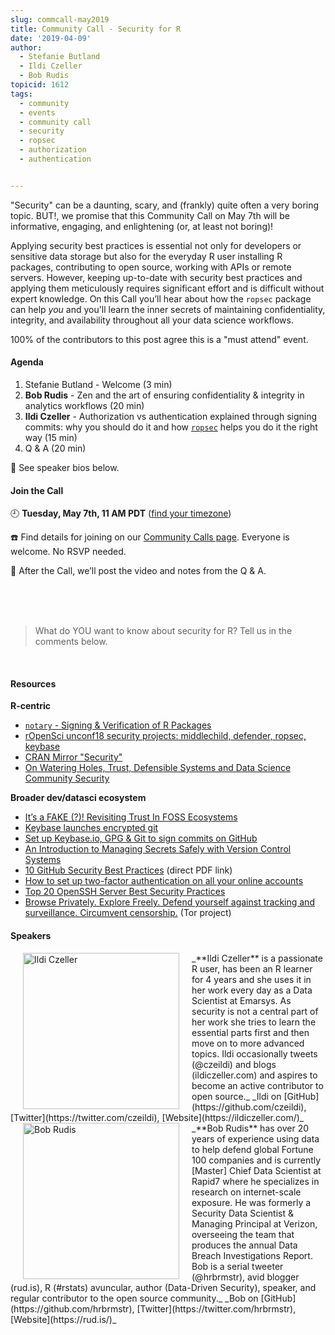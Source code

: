 ```yaml
---
slug: commcall-may2019
title: Community Call - Security for R
date: '2019-04-09'
author:
  - Stefanie Butland
  - Ildi Czeller
  - Bob Rudis
topicid: 1612
tags:
  - community
  - events
  - community call
  - security
  - ropsec
  - authorization
  - authentication


---
```

"Security" can be a daunting, scary, and (frankly) quite often a very boring topic. BUT!, we promise that this Community Call on May 7th will be informative, engaging, and enlightening (or, at least not boring)!

Applying security best practices is essential not only for developers or sensitive data storage but also for the everyday R user installing R packages, contributing to open source, working with APIs or remote servers. However, keeping up-to-date with security best practices and applying them meticulously requires significant effort and is difficult without expert knowledge. On this Call you’ll hear about how the `ropsec` package can help _you_ and you'll learn the inner secrets of maintaining confidentiality, integrity, and availability throughout all your data science workflows.

100% of the contributors to this post agree this is a "must attend" event.


#### Agenda

1. Stefanie Butland - Welcome (3 min)
1. **Bob Rudis** - Zen and the art of ensuring confidentiality & integrity in analytics workflows (20 min)
1. **Ildi Czeller** - Authorization vs authentication explained through signing commits: why you should do it and how [`ropsec`](https://github.com/ropenscilabs/ropsec) helps you do it the right way (15 min)
1. Q & A (20 min)

🎤 See speaker bios below.  

#### Join the Call

🕘 **Tuesday, May 7th, 11 AM PDT** ([find your timezone](https://www.timeanddate.com/worldclock/fixedtime.html?iso=20190507T11&p1=791&ah=1&msg=security-for-r))

☎️ Find details for joining on our [Community Calls page](/commcalls). Everyone is welcome. No RSVP needed.

🎥 After the Call, we’ll post the video and notes from the Q & A.

<br/>
<br/>
<br/>

> What do YOU want to know about security for R? Tell us in the comments below.

<br/>

#### Resources
**R-centric**

- [`notary` - Signing & Verification of R Packages](/blog/2017/07/25/notary/)
- [rOpenSci unconf18 security projects: middlechild, defender, ropsec, keybase](/blog/2018/06/06/unconf18_recap_2/)
- [CRAN Mirror "Security"](https://rud.is/b/2019/03/03/cran-mirror-security/)
- [On Watering Holes, Trust, Defensible Systems and Data Science Community Security](https://rud.is/b/2017/02/23/on-watering-holes-trust-defensible-systems-and-data-science-community-security/)

**Broader dev/datasci ecosystem**

- [It’s a FAKE (?)! Revisiting Trust In FOSS Ecosystems](https://rud.is/b/2017/09/15/its-a-fake-%F0%9F%93%A6-revisiting-trust-in-foss-ecosystems/)
- [Keybase launches encrypted git](https://keybase.io/blog/encrypted-git-for-everyone)
- [Set up Keybase.io, GPG & Git to sign commits on GitHub](https://github.com/pstadler/keybase-gpg-github)
- [An Introduction to Managing Secrets Safely with Version Control Systems](https://www.digitalocean.com/community/tutorials/an-introduction-to-managing-secrets-safely-with-version-control-systems)
- [10 GitHub Security Best Practices](https://res.cloudinary.com/snyk/image/upload/v1535626770/blog/10_GitHub_Security_Best_Practices_cheat_sheet.pdf) (direct PDF link)
- [How to set up two-factor authentication on all your online accounts](https://www.theverge.com/2017/6/17/15772142/how-to-set-up-two-factor-authentication)
- [Top 20 OpenSSH Server Best Security Practices](https://www.cyberciti.biz/tips/linux-unix-bsd-openssh-server-best-practices.html)
- [Browse Privately. Explore Freely. Defend yourself against tracking and surveillance. Circumvent censorship.](https://www.torproject.org/) (Tor project)

#### Speakers

<img src="/img/blog-images/2019-04-09-commcall-may2019/ildi-czeller.jpg" alt="Ildi Czeller" style="margin: 0px 20px; width: 250px;" align="left">
_**Ildi Czeller** is a passionate R user, has been an R learner for 4 years and she uses it in her work every day as a Data Scientist at Emarsys. As security is not a central part of her work she tries to learn the essential parts first and then move on to more advanced topics. Ildi occasionally tweets (@czeildi) and blogs (ildiczeller.com) and aspires to become an active contributor to open source._  
_Ildi on [GitHub](https://github.com/czeildi), [Twitter](https://twitter.com/czeildi), [Website](https://ildiczeller.com/)_  

<img src="/img/blog-images/2019-04-09-commcall-may2019/bob-rudis.png" alt="Bob Rudis" style="margin: 0px 20px; width: 250px;" align="left">
_**Bob Rudis** has over 20 years of experience using data to help defend global Fortune 100 companies and is currently [Master] Chief Data Scientist at Rapid7 where he specializes in research on internet-scale exposure. He was formerly a Security Data Scientist & Managing Principal at Verizon, overseeing the team that produces the annual Data Breach Investigations Report. Bob is a serial tweeter (@hrbrmstr), avid blogger (rud.is), R (#rstats) avuncular, author (Data-Driven Security), speaker, and regular contributor to the open source community._  
_Bob on [GitHub](https://github.com/hrbrmstr), [Twitter](https://twitter.com/hrbrmstr), [Website](https://rud.is/)_  
